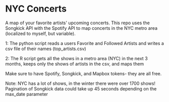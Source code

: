 # NYC Concerts
A map of  your favorite artists' upcoming concerts. This repo uses the Songkick API with the Spotify API to map concerts in the NYC metro area (localized to myself, but variable). 

1: The python script reads a users Favorite and Followed Artists and writes a csv file of their names (top_artists.csv)

2: The R script gets all the shows in a metro area (NYC) in the next 3 months, keeps only the shows of artists in the csv, and maps them

Make sure to have Spotify, Songkick, and Mapbox tokens- they are all free. 

Note: NYC has a lot of shows, in the winter there were over 1700 shows! Pagination of Songkick data could take up 45 seconds depending on the max_date parameter
